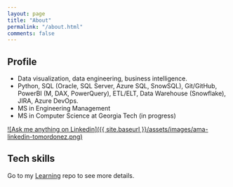 ```yaml
---
layout: page
title: "About"
permalink: "/about.html"
comments: false
---
```


## Profile

* Data visualization, data engineering, business intelligence.
* Python, SQL (Oracle, SQL Server, Azure SQL, SnowSQL), Git/GitHub, PowerBI (M, DAX, PowerQuery), ETL/ELT, Data Warehouse (Snowflake), JIRA, Azure DevOps.
* MS in Engineering Management
* MS in Computer Science at Georgia Tech (in progress)

[![Ask me anything on Linkedin]({{ site.baseurl }}/assets/images/ama-linkedin-tomordonez.png)](https://www.linkedin.com/in/tomordonez/)

## Tech skills

Go to my [Learning](https://github.com/tomordonez/learning) repo to see more details.
